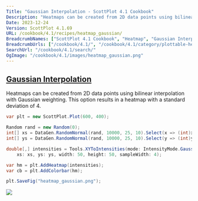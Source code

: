 ```yaml
---
Title: "Gaussian Interpolation - ScottPlot 4.1 Cookbook"
Description: "Heatmaps can be created from 2D data points using bilinear interpolation with Gaussian weighting. This option results in a heatmap with a standard deviation of 4."
Date: 2023-12-24
Version: ScottPlot 4.1.69
URL: /cookbook/4.1/recipes/heatmap_gaussian/
BreadcrumbNames: ["ScottPlot 4.1 Cookbook", "Heatmap", "Gaussian Interpolation"]
BreadcrumbUrls: ["/cookbook/4.1/", "/cookbook/4.1/category/plottable-heatmap", "/cookbook/4.1/recipes/heatmap_gaussian/"]
SearchUrl: "/cookbook/4.1/search/"
OgImage: "/cookbook/4.1/images/heatmap_gaussian.png"
---
```


<h2><a id='gaussian-interpolation' href='/cookbook/4.1/recipes/heatmap_gaussian/'>Gaussian Interpolation</a></h2>

Heatmaps can be created from 2D data points using bilinear interpolation with Gaussian weighting. This option results in a heatmap with a standard deviation of 4.

```cs
var plt = new ScottPlot.Plot(600, 400);

Random rand = new Random(0);
int[] xs = DataGen.RandomNormal(rand, 10000, 25, 10).Select(x => (int)x).ToArray();
int[] ys = DataGen.RandomNormal(rand, 10000, 25, 10).Select(y => (int)y).ToArray();

double[,] intensities = Tools.XYToIntensities(mode: IntensityMode.Gaussian,
    xs: xs, ys: ys, width: 50, height: 50, sampleWidth: 4);

var hm = plt.AddHeatmap(intensities);
var cb = plt.AddColorbar(hm);

plt.SaveFig("heatmap_gaussian.png");
```

<img src='../../images/heatmap_gaussian.png' class='d-block mx-auto my-5' />


